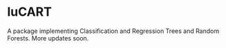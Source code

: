 # luCART

A package implementing Classification and Regression Trees and Random Forests. More updates soon. 
